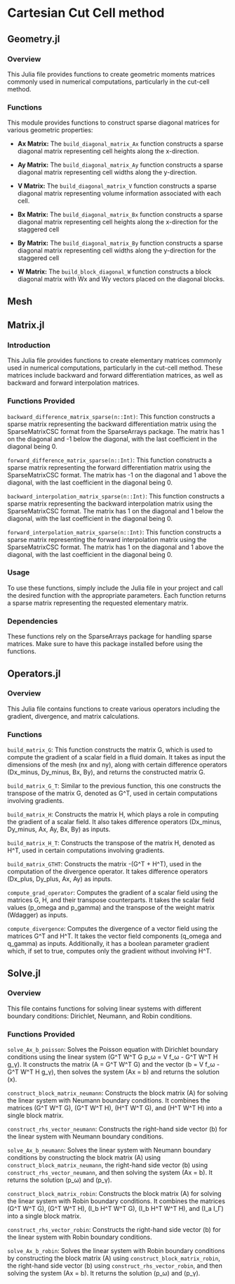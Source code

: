 # Cartesian Cut Cell method

## Geometry.jl
### Overview

This Julia file provides functions to create geometric moments matrices commonly used in numerical computations, particularly in the cut-cell method.

### Functions

This module provides functions to construct sparse diagonal matrices for various geometric properties:

- **Ax Matrix:** The `build_diagonal_matrix_Ax` function constructs a sparse diagonal matrix representing cell heights along the x-direction.

- **Ay Matrix:** The `build_diagonal_matrix_Ay` function constructs a sparse diagonal matrix representing cell widths along the y-direction.

- **V Matrix:** The `build_diagonal_matrix_V` function constructs a sparse diagonal matrix representing volume information associated with each cell.

- **Bx Matrix:** The `build_diagonal_matrix_Bx` function constructs a sparse diagonal matrix representing cell heights along the x-direction for the staggered cell

- **By Matrix:** The `build_diagonal_matrix_By` function constructs a sparse diagonal matrix representing cell widths along the y-direction for the staggered cell

- **W Matrix:** The `build_block_diagonal_W` function constructs a block diagonal matrix with Wx and Wy vectors placed on the diagonal blocks.


## Mesh

## Matrix.jl
### Introduction
This Julia file provides functions to create elementary matrices commonly used in numerical computations, particularly in the cut-cell method. These matrices include backward and forward differentiation matrices, as well as backward and forward interpolation matrices.

### Functions Provided
`backward_difference_matrix_sparse(n::Int)`: This function constructs a sparse matrix representing the backward differentiation matrix using the SparseMatrixCSC format from the SparseArrays package. The matrix has 1 on the diagonal and -1 below the diagonal, with the last coefficient in the diagonal being 0.

`forward_difference_matrix_sparse(n::Int)`: This function constructs a sparse matrix representing the forward differentiation matrix using the SparseMatrixCSC format. The matrix has -1 on the diagonal and 1 above the diagonal, with the last coefficient in the diagonal being 0.

`backward_interpolation_matrix_sparse(n::Int)`: This function constructs a sparse matrix representing the backward interpolation matrix using the SparseMatrixCSC format. The matrix has 1 on the diagonal and 1 below the diagonal, with the last coefficient in the diagonal being 0.

`forward_interpolation_matrix_sparse(n::Int)`: This function constructs a sparse matrix representing the forward interpolation matrix using the SparseMatrixCSC format. The matrix has 1 on the diagonal and 1 above the diagonal, with the last coefficient in the diagonal being 0.

### Usage
To use these functions, simply include the Julia file in your project and call the desired function with the appropriate parameters. Each function returns a sparse matrix representing the requested elementary matrix.

### Dependencies
These functions rely on the SparseArrays package for handling sparse matrices. Make sure to have this package installed before using the functions.

## Operators.jl

### Overview
This Julia file contains functions to create various operators including the gradient, divergence, and matrix calculations.

### Functions
`build_matrix_G`: This function constructs the matrix G, which is used to compute the gradient of a scalar field in a fluid domain. It takes as input the dimensions of the mesh (nx and ny), along with certain difference operators (Dx_minus, Dy_minus, Bx, By), and returns the constructed matrix G.

`build_matrix_G_T`: Similar to the previous function, this one constructs the transpose of the matrix G, denoted as G^T, used in certain computations involving gradients.

`build_matrix_H`: Constructs the matrix H, which plays a role in computing the gradient of a scalar field. It also takes difference operators (Dx_minus, Dy_minus, Ax, Ay, Bx, By) as inputs.

`build_matrix_H_T`: Constructs the transpose of the matrix H, denoted as H^T, used in certain computations involving gradients.

`build_matrix_GTHT`: Constructs the matrix -(G^T + H^T), used in the computation of the divergence operator. It takes difference operators (Dx_plus, Dy_plus, Ax, Ay) as inputs.

`compute_grad_operator`: Computes the gradient of a scalar field using the matrices G, H, and their transpose counterparts. It takes the scalar field values (p_omega and p_gamma) and the transpose of the weight matrix (Wdagger) as inputs.

`compute_divergence`: Computes the divergence of a vector field using the matrices G^T and H^T. It takes the vector field components (q_omega and q_gamma) as inputs. Additionally, it has a boolean parameter gradient which, if set to true, computes only the gradient without involving H^T.

## Solve.jl

### Overview
This file contains functions for solving linear systems with different boundary conditions: Dirichlet, Neumann, and Robin conditions.

### Functions Provided

`solve_Ax_b_poisson`: Solves the Poisson equation with Dirichlet boundary conditions using the linear system \(G^T W^T G p_ω = V f_ω - G^T W^T H g_γ\). It constructs the matrix \(A = G^T W^T G\) and the vector \(b = V f_ω - G^T W^T H g_γ\), then solves the system \(Ax = b\) and returns the solution \(x\).

`construct_block_matrix_neumann`: Constructs the block matrix \(A\) for solving the linear system with Neumann boundary conditions. It combines the matrices \(G^T W^T G\), \(G^T W^T H\), \(H^T W^T G\), and \(H^T W^T H\) into a single block matrix.

`construct_rhs_vector_neumann`: Constructs the right-hand side vector \(b\) for the linear system with Neumann boundary conditions.

`solve_Ax_b_neumann`: Solves the linear system with Neumann boundary conditions by constructing the block matrix \(A\) using `construct_block_matrix_neumann`, the right-hand side vector \(b\) using `construct_rhs_vector_neumann`, and then solving the system \(Ax = b\). It returns the solution \(p_ω\) and \(p_γ\).

`construct_block_matrix_robin`: Constructs the block matrix \(A\) for solving the linear system with Robin boundary conditions. It combines the matrices \(G^T W^T G\), \(G^T W^T H\), \(I_b H^T W^T G\), \(I_b H^T W^T H\), and \(I_a I_Γ\) into a single block matrix.

`construct_rhs_vector_robin`: Constructs the right-hand side vector \(b\) for the linear system with Robin boundary conditions.

`solve_Ax_b_robin`: Solves the linear system with Robin boundary conditions by constructing the block matrix \(A\) using `construct_block_matrix_robin`, the right-hand side vector \(b\) using `construct_rhs_vector_robin`, and then solving the system \(Ax = b\). It returns the solution \(p_ω\) and \(p_γ\).

